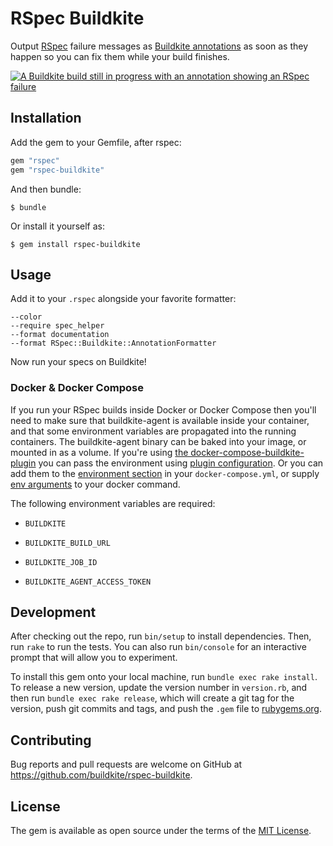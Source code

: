 # RSpec Buildkite

Output [RSpec][rspec] failure messages as [Buildkite annotations][buildkite-annotations] as soon as they happen so you can fix them while your build finishes.

[![A Buildkite build still in progress with an annotation showing an RSpec failure][screenshot]](https://buildkite.com/buildkite/rspec-buildkite)

  [rspec]: http://rspec.info
  [buildkite-annotations]: https://buildkite.com/docs/agent/v3/cli-annotate
  [screenshot]: https://user-images.githubusercontent.com/14028/40577709-5b839e8a-614d-11e8-898b-575bb0cc02ba.png

## Installation

Add the gem to your Gemfile, after rspec:

```ruby
gem "rspec"
gem "rspec-buildkite"
```

And then bundle:

    $ bundle

Or install it yourself as:

    $ gem install rspec-buildkite

## Usage

Add it to your `.rspec` alongside your favorite formatter:

```
--color
--require spec_helper
--format documentation
--format RSpec::Buildkite::AnnotationFormatter
```

Now run your specs on Buildkite!

### Docker & Docker Compose

If you run your RSpec builds inside Docker or Docker Compose then you'll need to make sure that buildkite-agent is available inside your container, and that some environment variables are propagated into the running containers. The buildkite-agent binary can be baked into your image, or mounted in as a volume. If you're using [the docker-compose-buildkite-plugin][dcbp] you can pass the environment using [plugin configuration][dcbp-env]. Or you can add them to the [environment section][dc-env] in your `docker-compose.yml`, or supply [env arguments][d-env] to your docker command.

The following environment variables are required:

- `BUILDKITE`
- `BUILDKITE_BUILD_URL`
- `BUILDKITE_JOB_ID`
- `BUILDKITE_AGENT_ACCESS_TOKEN`

  [dcbp]: https://github.com/buildkite-plugins/docker-compose-buildkite-plugin
  [dcbp-env]: https://github.com/buildkite-plugins/docker-compose-buildkite-plugin#environment
  [dc-env]: https://docs.docker.com/compose/environment-variables/
  [d-env]: https://docs.docker.com/engine/reference/run/#env-environment-variables

## Development

After checking out the repo, run `bin/setup` to install dependencies. Then, run `rake` to run the tests. You can also run `bin/console` for an interactive prompt that will allow you to experiment.

To install this gem onto your local machine, run `bundle exec rake install`. To release a new version, update the version number in `version.rb`, and then run `bundle exec rake release`, which will create a git tag for the version, push git commits and tags, and push the `.gem` file to [rubygems.org](https://rubygems.org).

## Contributing

Bug reports and pull requests are welcome on GitHub at https://github.com/buildkite/rspec-buildkite.

## License

The gem is available as open source under the terms of the [MIT License](https://opensource.org/licenses/MIT).

